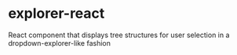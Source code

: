 # explorer-react
React component that displays tree structures for user selection in a dropdown-explorer-like fashion
